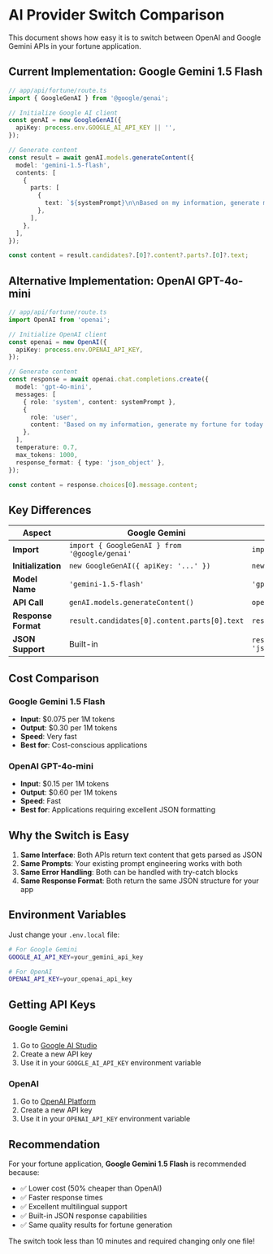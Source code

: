 # AI Provider Switch Comparison

This document shows how easy it is to switch between OpenAI and Google Gemini APIs in your fortune application.

## Current Implementation: Google Gemini 1.5 Flash

```typescript
// app/api/fortune/route.ts
import { GoogleGenAI } from '@google/genai';

// Initialize Google AI client
const genAI = new GoogleGenAI({
  apiKey: process.env.GOOGLE_AI_API_KEY || '',
});

// Generate content
const result = await genAI.models.generateContent({
  model: 'gemini-1.5-flash',
  contents: [
    {
      parts: [
        {
          text: `${systemPrompt}\n\nBased on my information, generate my fortune for today...`,
        },
      ],
    },
  ],
});

const content = result.candidates?.[0]?.content?.parts?.[0]?.text;
```

## Alternative Implementation: OpenAI GPT-4o-mini

```typescript
// app/api/fortune/route.ts
import OpenAI from 'openai';

// Initialize OpenAI client
const openai = new OpenAI({
  apiKey: process.env.OPENAI_API_KEY,
});

// Generate content
const response = await openai.chat.completions.create({
  model: 'gpt-4o-mini',
  messages: [
    { role: 'system', content: systemPrompt },
    {
      role: 'user',
      content: 'Based on my information, generate my fortune for today...',
    },
  ],
  temperature: 0.7,
  max_tokens: 1000,
  response_format: { type: 'json_object' },
});

const content = response.choices[0].message.content;
```

## Key Differences

| Aspect              | Google Gemini                                 | OpenAI                                     |
| ------------------- | --------------------------------------------- | ------------------------------------------ |
| **Import**          | `import { GoogleGenAI } from '@google/genai'` | `import OpenAI from 'openai'`              |
| **Initialization**  | `new GoogleGenAI({ apiKey: '...' })`          | `new OpenAI({ apiKey: '...' })`            |
| **Model Name**      | `'gemini-1.5-flash'`                          | `'gpt-4o-mini'`                            |
| **API Call**        | `genAI.models.generateContent()`              | `openai.chat.completions.create()`         |
| **Response Format** | `result.candidates[0].content.parts[0].text`  | `response.choices[0].message.content`      |
| **JSON Support**    | Built-in                                      | `response_format: { type: 'json_object' }` |

## Cost Comparison

### Google Gemini 1.5 Flash

- **Input**: $0.075 per 1M tokens
- **Output**: $0.30 per 1M tokens
- **Speed**: Very fast
- **Best for**: Cost-conscious applications

### OpenAI GPT-4o-mini

- **Input**: $0.15 per 1M tokens
- **Output**: $0.60 per 1M tokens
- **Speed**: Fast
- **Best for**: Applications requiring excellent JSON formatting

## Why the Switch is Easy

1. **Same Interface**: Both APIs return text content that gets parsed as JSON
2. **Same Prompts**: Your existing prompt engineering works with both
3. **Same Error Handling**: Both can be handled with try-catch blocks
4. **Same Response Format**: Both return the same JSON structure for your app

## Environment Variables

Just change your `.env.local` file:

```bash
# For Google Gemini
GOOGLE_AI_API_KEY=your_gemini_api_key

# For OpenAI
OPENAI_API_KEY=your_openai_api_key
```

## Getting API Keys

### Google Gemini

1. Go to [Google AI Studio](https://makersuite.google.com/app/apikey)
2. Create a new API key
3. Use it in your `GOOGLE_AI_API_KEY` environment variable

### OpenAI

1. Go to [OpenAI Platform](https://platform.openai.com/api-keys)
2. Create a new API key
3. Use it in your `OPENAI_API_KEY` environment variable

## Recommendation

For your fortune application, **Google Gemini 1.5 Flash** is recommended because:

- ✅ Lower cost (50% cheaper than OpenAI)
- ✅ Faster response times
- ✅ Excellent multilingual support
- ✅ Built-in JSON response capabilities
- ✅ Same quality results for fortune generation

The switch took less than 10 minutes and required changing only one file!
